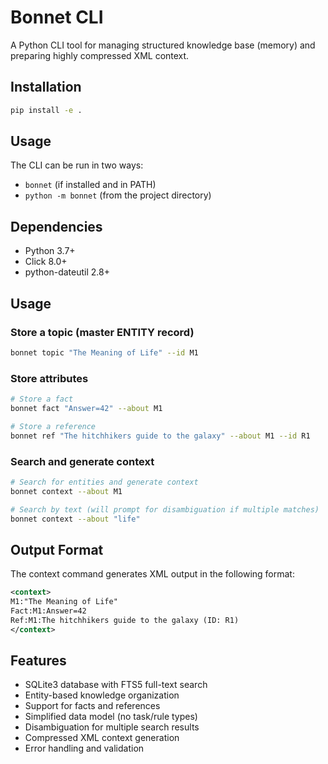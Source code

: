 # Bonnet CLI

A Python CLI tool for managing structured knowledge base (memory) and preparing highly compressed XML context.

## Installation

```bash
pip install -e .
```

## Usage

The CLI can be run in two ways:
- `bonnet` (if installed and in PATH)
- `python -m bonnet` (from the project directory)

## Dependencies

- Python 3.7+
- Click 8.0+
- python-dateutil 2.8+

## Usage

### Store a topic (master ENTITY record)
```bash
bonnet topic "The Meaning of Life" --id M1
```

### Store attributes
```bash
# Store a fact
bonnet fact "Answer=42" --about M1

# Store a reference
bonnet ref "The hitchhikers guide to the galaxy" --about M1 --id R1
```

### Search and generate context
```bash
# Search for entities and generate context
bonnet context --about M1

# Search by text (will prompt for disambiguation if multiple matches)
bonnet context --about "life"
```

## Output Format

The context command generates XML output in the following format:

```xml
<context>
M1:"The Meaning of Life"
Fact:M1:Answer=42
Ref:M1:The hitchhikers guide to the galaxy (ID: R1)
</context>
```

## Features

- SQLite3 database with FTS5 full-text search
- Entity-based knowledge organization
- Support for facts and references
- Simplified data model (no task/rule types)
- Disambiguation for multiple search results
- Compressed XML context generation
- Error handling and validation